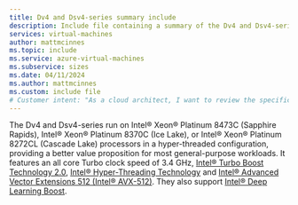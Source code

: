 ```yaml
---
title: Dv4 and Dsv4-series summary include
description: Include file containing a summary of the Dv4 and Dsv4-series size family.
services: virtual-machines
author: mattmcinnes
ms.topic: include
ms.service: azure-virtual-machines
ms.subservice: sizes
ms.date: 04/11/2024
ms.author: mattmcinnes
ms.custom: include file
# Customer intent: "As a cloud architect, I want to review the specifications of the Dv4 and Dsv4-series virtual machines, so that I can determine the best options for optimizing general-purpose workloads based on processing power and capabilities."
---
```


The Dv4 and Dsv4-series run on Intel® Xeon® Platinum 8473C (Sapphire Rapids), Intel® Xeon® Platinum 8370C (Ice Lake), or Intel&reg; Xeon&reg; Platinum 8272CL (Cascade Lake) processors in a hyper-threaded configuration, providing a better value proposition for most general-purpose workloads. It features an all core Turbo clock speed of 3.4 GHz, [Intel&reg; Turbo Boost Technology 2.0](https://www.intel.com/content/www/us/en/architecture-and-technology/turbo-boost/turbo-boost-technology.html), [Intel&reg; Hyper-Threading Technology](https://www.intel.com/content/www/us/en/architecture-and-technology/hyper-threading/hyper-threading-technology.html) and [Intel&reg; Advanced Vector Extensions 512 (Intel&reg; AVX-512)](https://www.intel.com/content/www/us/en/architecture-and-technology/avx-512-overview.html). They also support [Intel&reg; Deep Learning Boost](https://software.intel.com/content/www/us/en/develop/topics/ai/deep-learning-boost.html). 
